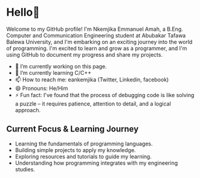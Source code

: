 # Hello👋

Welcome to my GitHub profile! I'm Nkemjika Emmanuel Amah, a B.Eng. Computer and Communication Engineering student at Abubakar Tafawa Balewa University, and I'm embarking on an exciting journey into the world of programming.
I'm excited to learn and grow as a programmer, and I'm using GitHub to document my progress and share my projects.

* 🔭 I’m currently working on this page.
* 🌱 I’m currently learning C/C++
* 📫 How to reach me: eankemjika (Twitter, Linkedin, facebook)
* 😄 Pronouns: He/Him
* ⚡ Fun fact: I've found that the process of debugging code is like solving a puzzle – it requires patience, attention to detail, and a logical approach. 

## Current Focus & Learning Journey

* Learning the fundamentals of programming languages.
* Building simple projects to apply my knowledge.
* Exploring resources and tutorials to guide my learning.
* Understanding how programming integrates with my engineering studies.



<!---
eankemjika/eankemjika is a ✨ special ✨ repository because its `README.md` (this file) appears on your GitHub profile.
You can click the Preview link to take a look at your changes.
--->
